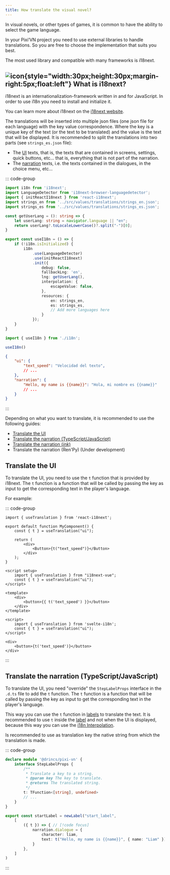 ```yaml
---
title: How translate the visual novel?
---
```


In visual novels, or other types of games, it is common to have the ability to select the game language.

In your Pixi’VN project you need to use external libraries to handle translations. So you are free to choose the implementation that suits you best.

The most used library and compatible with many frameworks is i18next.

## ![icon](/i18next.svg){style="width:30px;height:30px;margin-right:5px;float:left"} What is i18next?

i18next is an internationalization-framework written in and for JavaScript. In order to use i18n you need to install and initialize it.

You can learn more about i18next on the [i18next website](https://www.i18next.com/).

The translations will be inserted into multiple json files (one json file for each language) with the key value correspondence. Where the key is a unique key of the text (or the text to be translated) and the value is the text that will be displayed. It is recommended to split the translations into two parts (see `strings_es.json` file):

- The [UI](/start/interface.md) texts, that is, the texts that are contained in screens, settings, quick buttons, etc... that is, everything that is not part of the narration.
- The [narration](/start/narration.md) texts, i.e. the texts contained in the dialogues, in the choice menu, etc...

::: code-group

```typescript [i18n.ts]
import i18n from 'i18next';
import LanguageDetector from 'i18next-browser-languagedetector';
import { initReactI18next } from 'react-i18next';
import strings_en from '../src/values/translations/strings_en.json';
import strings_es from '../src/values/translations/strings_es.json';

const getUserLang = (): string => {
    let userLang: string = navigator.language || "en";
    return userLang?.toLocaleLowerCase()?.split("-")[0];
}

export const useI18n = () => {
    if (!i18n.isInitialized) {
        i18n
            .use(LanguageDetector)
            .use(initReactI18next)
            .init({
                debug: false,
                fallbackLng: 'en',
                lng: getUserLang(),
                interpolation: {
                    escapeValue: false,
                },
                resources: {
                    en: strings_en,
                    es: strings_es,
                    // Add more languages here
                }
            });
    }
}
```

```ts [main.ts]
import { useI18n } from './i18n';

useI18n()
```

```json [locales/strings_es.json]
{
    "ui": {
        "text_speed": "Velocidad del texto",
        // ...
    },
    "narration": {
        "Hello, my name is {{name}}": "Hola, mi nombre es {{name}}"
        // ...
    }
}
```

:::

Depending on what you want to translate, it is recommended to use the following guides:

- [Translate the UI](#translate-the-ui)
- [Translate the narration (TypeScript/JavaScript)](#translate-the-narration-typescriptjavascript)
- [Translate the narration (*ink*)](/ink/ink-translate.md)
- Translate the narration (Ren'Py) (Under development)

## Translate the UI

To translate the UI, you need to use the `t` function that is provided by i18next. The `t` function is a function that will be called by passing the key as input to get the corresponding text in the player's language.

For example:

::: code-group

```tsx [React]
import { useTranslation } from 'react-i18next';

export default function MyComponent() {
    const { t } = useTranslation("ui");

    return (
        <div>
            <Button>{t("text_speed")}</Button>
        </div>
    );
}
```

```vue [Vue]
<script setup>
    import { useTranslation } from "i18next-vue";
    const { t } = useTranslation("ui");
</script>

<template>
    <div>
        <button>{{ t('text_speed') }}</button>
    </div>
</template>
```

```svelte [Svelte]
<script>
    import { useTranslation } from 'svelte-i18n';
    const { t } = useTranslation("ui");
</script>

<div>
    <button>{t('text_speed')}</button>
</div>
```

:::

## Translate the narration (TypeScript/JavaScript)

To translate the UI, you need "override" the `StepLabelProps` interface in the `.d.ts` file to add the `t` function. The `t` function is a function that will be called by passing the key as input to get the corresponding text in the player's language.

This way you can use the `t` function in [labels](/start/labels.md) to translate the text. It is recommended to use `t` inside the [label](/start/labels.md) and not when the UI is displayed, because this way you can use the [i18n Interpolation](https://i18next.com/translation-function/interpolation).

Is recommended to use as translation key the native string from which the translation is made.

::: code-group

```typescript [pixi-vn.d.ts]
declare module '@drincs/pixi-vn' {
    interface StepLabelProps {
        /**
         * Translate a key to a string.
         * @param key The key to translate.
         * @returns The translated string.
         */
        t: TFunction<[string], undefined>
        // ...
    }
}
```

```typescript [labels/startLabel.ts]
export const startLabel = newLabel("start_label",
    [
        ({ t }) => { // [!code focus]
            narration.dialogue = {
                character: liam,
                text: t("Hello, my name is {{name}}", { name: "Liam" }) // [!code focus]
            }
        },
    ]
)
```

:::
